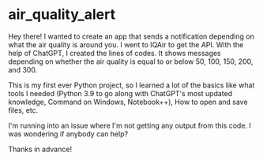 # air_quality_alert

Hey there! I wanted to create an app that sends a notification depending on what the air quality is around you. 
I went to IQAir to get the API.
With the help of ChatGPT, I created the lines of codes.
It shows messages depending on whether the air quality is equal to or below 50, 100, 150, 200, and 300.

This is my first ever Python project, so I learned a lot of the basics like what tools I needed (Python 3.9 to go along with ChatGPT's most updated knowledge, Command on Windows, Notebook++),
How to open and save files, etc.

I'm running into an issue where I'm not getting any output from this code. I was wondering if anybody can help?

Thanks in advance!
